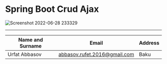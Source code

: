 # Spring Boot Crud Ajax

![Screenshot 2022-06-28 233329](https://user-images.githubusercontent.com/58525600/176269741-4e51f6fa-9a3b-43cf-aef9-1407fed86e6c.png)
***
| Name and Surname |Email| Address |
|------------------|-----|---------|
| Urfat Abbasov    |abbasov.rufet.2016@gmail.com| Baku    |
